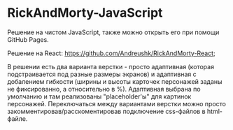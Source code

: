 # RickAndMorty-JavaScript

Решение на чистом JavaScript, также можно открыть его при помощи GitHub Pages. 

Решение на React: https://github.com/Andreushk/RickAndMorty-React;

В решении есть два варианта верстки - просто адаптивная (которая подстраивается под разные размеры экранов) и адаптивная с добалением гибкости (ширины и высоты карточек персонажей заданы не фиксированно, а относительно в %). Адаптивная выбрана по умолчанию и там реализованы "placeholder'ы" для картинок персонажей. Переключаться между вариантами верстки можно просто закомментировав/расскоментировав подключение css-файлов в html-файле.
